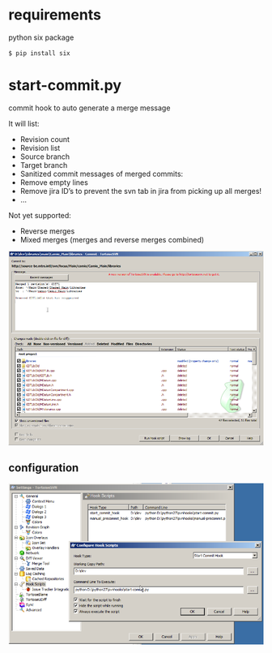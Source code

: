# requirements

python six package

```
$ pip install six
```

# start-commit.py
commit hook to auto generate a merge message

It will list:
* Revision count
* Revision list
* Source branch
* Target branch
* Sanitized commit messages of merged commits:
* Remove empty lines
* Remove jira ID’s to prevent the svn tab in jira from picking up all merges!
* …

Not yet supported:
* Reverse merges 
* Mixed merges (merges and reverse merges combined)

![](start-commit-example.png)
## configuration

![](start-commit-config.png)


